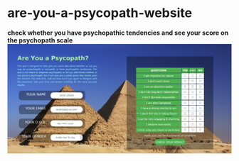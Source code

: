 # are-you-a-psycopath-website
<b>check whether you have psychopathic tendencies and see your score on the psychopath scale</b><br>
![Screenshot](firefox_TJGuUYgdMR.jpg)

